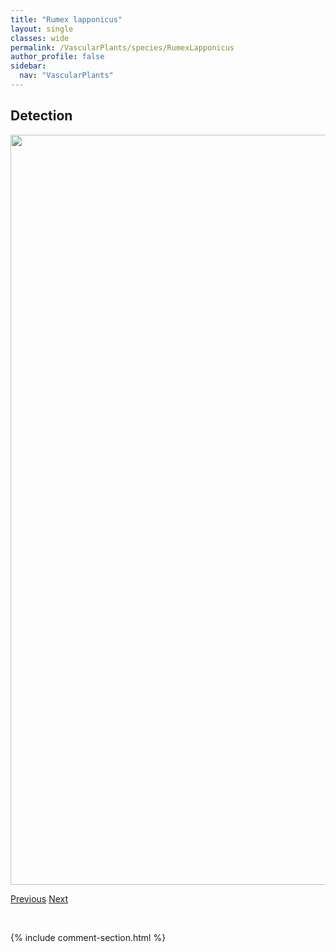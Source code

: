 ```yaml
---
title: "Rumex lapponicus"
layout: single
classes: wide
permalink: /VascularPlants/species/RumexLapponicus
author_profile: false
sidebar:
  nav: "VascularPlants"
---
```


<h2>Detection</h2>

<a href="https://drive.google.com/uc?export=view&id=1mb2-i-LcCrye5DHYh3I1RDrRIAT8ueb4">
<img src="https://drive.google.com/uc?export=view&id=1mb2-i-LcCrye5DHYh3I1RDrRIAT8ueb4" height = "1200" width = "800">
</a>


<a href="/DevelopmentWebsite/VascularPlants/species/RumexFueginus" class="pagination--pager" title="Rumex fueginus">Previous</a> <a href="/DevelopmentWebsite/VascularPlants/species/RumexLongifolius" class="pagination--pager" title="Rumex longifolius">Next</a>

<p>&nbsp;</p>

{% include comment-section.html %}
